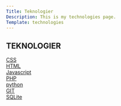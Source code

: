 ```yaml
---
Title: Teknologier
Description: This is my technologies page.
Template: technologies
---
```


<div class="head">
    <h2>TEKNOLOGIER</h2>
</div>
<div class="css-box">
    <a class="grow" href="technology/css">CSS</a>
</div>
<div class="html-box">
    <a class="grow" href="technology/html">HTML</a>
</div>
<div class="javascript-box">
    <a class="grow" href="technology/javascript">Javascript</a>
</div>
<div class="php-box">
    <a class="grow" href="technology/php">PHP</a>
</div>
<div class="python-box">
    <a class="grow" href="technology/python">python</a>
</div>
<div class="git-box">
    <a class="grow" href="technology/git">GIT</a>
</div>
<div class="sqlite-box wide">
    <a class="grow" href="technology/sqlite">SQLite</a>
</div>
